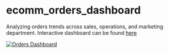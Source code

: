 # ecomm_orders_dashboard
Analyzing orders trends across sales, operations, and marketing department. Interactive dashboard can be found [here](https://public.tableau.com/views/ecomm_analysis/OrdersDashboard?:language=en-GB&publish=yes&:display_count=n&:origin=viz_share_link)
<div class='tableauPlaceholder' id='viz1689412017943' style='position: relative'><noscript><a href='#'><img alt='Orders Dashboard ' src='https:&#47;&#47;public.tableau.com&#47;static&#47;images&#47;ec&#47;ecomm_analysis&#47;OrdersDashboard&#47;1_rss.png' style='border: none' /></a></noscript><object class='tableauViz'  style='display:none;'><param name='host_url' value='https%3A%2F%2Fpublic.tableau.com%2F' /> <param name='embed_code_version' value='3' /> <param name='site_root' value='' /><param name='name' value='ecomm_analysis&#47;OrdersDashboard' /><param name='tabs' value='no' /><param name='toolbar' value='yes' /><param name='static_image' value='https:&#47;&#47;public.tableau.com&#47;static&#47;images&#47;ec&#47;ecomm_analysis&#47;OrdersDashboard&#47;1.png' /> <param name='animate_transition' value='yes' /><param name='display_static_image' value='yes' /><param name='display_spinner' value='yes' /><param name='display_overlay' value='yes' /><param name='display_count' value='yes' /><param name='language' value='en-GB' /><param name='filter' value='publish=yes' /></object></div>                
